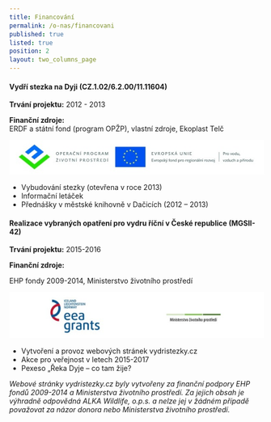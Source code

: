 ```yaml
---
title: Financování
permalink: /o-nas/financovani
published: true
listed: true
position: 2
layout: two_columns_page
---
```

#### Vydří stezka na Dyji (CZ.1.02/6.2.00/11.11604)

**Trvání projektu:** 2012 - 2013

**Finanční zdroje:**  
ERDF a státní fond (program OPŽP), vlastní zdroje, Ekoplast Telč

![](/media/Banner_OPZP_ERDF_CMYK.jpg)

* Vybudování stezky (otevřena v roce 2013)
* Informační letáček
* Přednášky v městské knihovně v Dačicích (2012 – 2013)

#### Realizace vybraných opatření pro vydru říční v České republice (MGSII-42)

**Trvání projektu:** 2015-2016

**Finanční zdroje:**  

EHP fondy 2009-2014, Ministerstvo životního prostředí

![](/media/logoMGS_610.jpg)

* Vytvoření a provoz webových stránek vydristezky.cz
* Akce pro veřejnost v letech 2015-2017
* Pexeso „Řeka Dyje – co tam žije?

*Webové stránky vydristezky.cz byly vytvořeny za finanční podpory EHP
fondů 2009-2014 a Ministerstva životního prostředí. Za jejich obsah je
výhradně odpovědná ALKA Wildlife, o.p.s. a nelze jej v žádném případě
považovat za názor donora nebo Ministerstva životního prostředí.*
